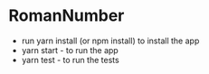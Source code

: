 # RomanNumber

- run yarn install (or npm install) to install the app
- yarn start - to run the app
- yarn test - to run the tests
